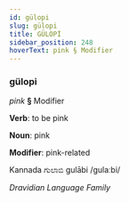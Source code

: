 ```yaml
---
id: gülopi
slug: gülopi
title: GÜLOPİ
sidebar_position: 248
hoverText: pink § Modifier
---
```


### gülopi

*pink* **§** Modifier

**Verb**: to be pink

**Noun**: pink

**Modifier**: pink-related

Kannada ಗುಲಾಬಿ gulābi /ɡulaːbi/

*Dravidian Language Family*